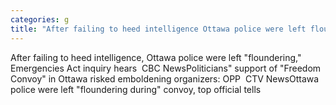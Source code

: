 ```yaml
---
categories: g
title: "After failing to heed intelligence Ottawa police were left floundering Emergencies Act inquiry hears  CBC News"
---
```

After failing to heed intelligence, Ottawa police were left "floundering," Emergencies Act inquiry hears&nbsp;&nbsp;CBC NewsPoliticians" support of "Freedom Convoy" in Ottawa risked emboldening organizers: OPP&nbsp;&nbsp;CTV NewsOttawa police were left "floundering during" convoy, top official tells